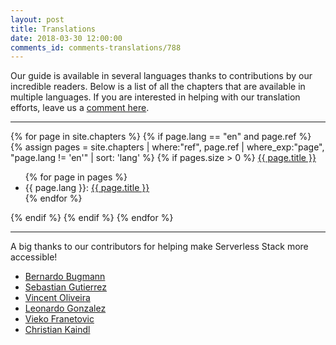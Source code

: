 ```yaml
---
layout: post
title: Translations
date: 2018-03-30 12:00:00
comments_id: comments-translations/788
---
```


Our guide is available in several languages thanks to contributions by our incredible readers. Below is a list of all the chapters that are available in multiple languages. If you are interested in helping with our translation efforts, leave us a [comment here](https://discourse.serverless-stack.com/t/help-us-translate-serverless-stack/596/15).

---

<div>
  {% for page in site.chapters %}
    {% if page.lang == "en" and page.ref %}
      {% assign pages = site.chapters | where:"ref", page.ref | where_exp:"page", "page.lang != 'en'" | sort: 'lang' %}
      {% if pages.size > 0 %}
        <a href="{{ page.url }}">{{ page.title }}</a>
        <ul>
        {% for page in pages %}
          <li>{{ page.lang }}: <a href="{{ page.url }}">{{ page.title }}</a></li>
        {% endfor %}
        </ul>
      {% endif %}
    {% endif %}
  {% endfor %}
</div>

---

A big thanks to our contributors for helping make Serverless Stack more accessible!

- [Bernardo Bugmann](https://github.com/bernardobugmann)
- [Sebastian Gutierrez](https://github.com/pepas24)
- [Vincent Oliveira](https://github.com/vincentoliveira)
- [Leonardo Gonzalez](https://github.com/leogonzalez)
- [Vieko Franetovic](https://github.com/vieko)
- [Christian Kaindl](https://github.com/christiankaindl)
